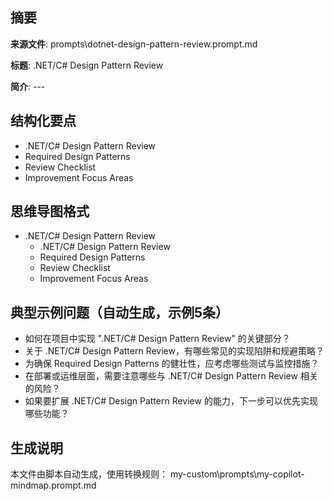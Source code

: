 ## 摘要

**来源文件**: prompts\dotnet-design-pattern-review.prompt.md

**标题**: .NET/C# Design Pattern Review

**简介**: ---

## 结构化要点

- .NET/C# Design Pattern Review
- Required Design Patterns
- Review Checklist
- Improvement Focus Areas

## 思维导图格式

- .NET/C# Design Pattern Review
  - .NET/C# Design Pattern Review
  - Required Design Patterns
  - Review Checklist
  - Improvement Focus Areas

## 典型示例问题（自动生成，示例5条）

- 如何在项目中实现 ".NET/C# Design Pattern Review" 的关键部分？
- 关于 .NET/C# Design Pattern Review，有哪些常见的实现陷阱和规避策略？
- 为确保 Required Design Patterns 的健壮性，应考虑哪些测试与监控措施？
- 在部署或运维层面，需要注意哪些与 .NET/C# Design Pattern Review 相关的风险？
- 如果要扩展 .NET/C# Design Pattern Review 的能力，下一步可以优先实现哪些功能？

## 生成说明

本文件由脚本自动生成，使用转换规则： my-custom\prompts\my-copilot-mindmap.prompt.md
